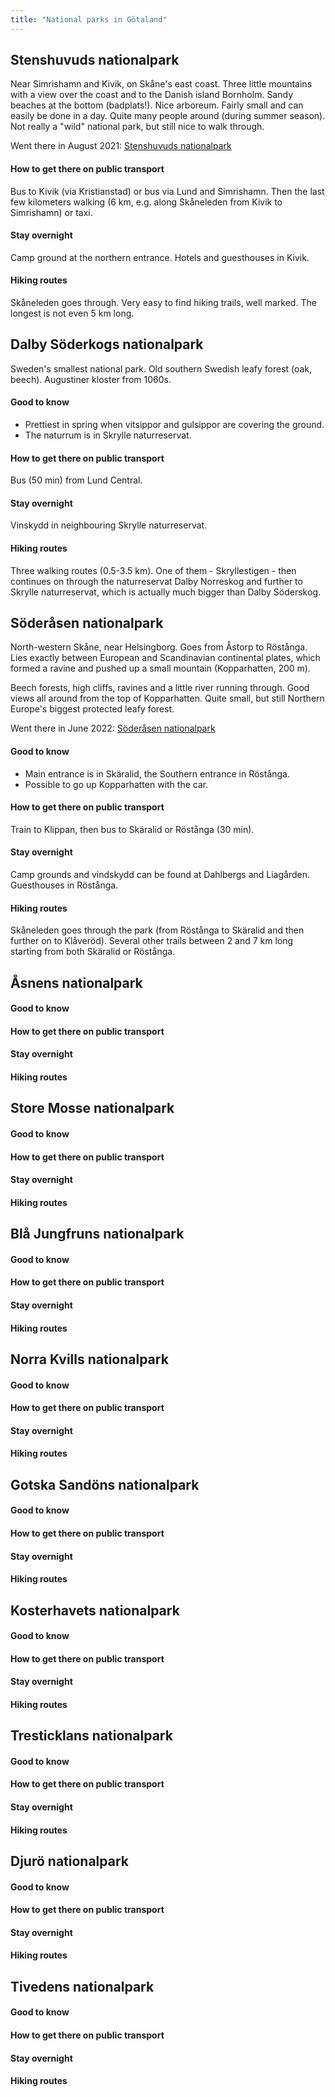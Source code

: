 ```yaml
---
title: "National parks in Götaland"
---
```


## Stenshuvuds nationalpark
Near Simrishamn and Kivik, on Skåne's east coast. Three little mountains with a view over the coast and to the Danish island Bornholm. Sandy beaches at the bottom (badplats!). Nice arboreum.
Fairly small and can easily be done in a day. Quite many people around (during summer season). Not really a "wild" national park, but still nice to walk through. 

Went there in August 2021: [Stenshuvuds nationalpark](trips/Stenshuvuds%20nationalpark.md) 

#### How to get there on public transport
Bus to Kivik (via Kristianstad) or bus via Lund and Simrishamn. Then the last few kilometers walking (6 km, e.g. along Skåneleden from Kivik to Simrishamn) or taxi.

#### Stay overnight
Camp ground at the northern entrance. Hotels and guesthouses in Kivik. 

#### Hiking routes
Skåneleden goes through. 
Very easy to find hiking trails, well marked. The longest is not even 5 km long. 


## Dalby Söderkogs nationalpark
Sweden's smallest national park. Old southern Swedish leafy forest (oak, beech). Augustiner kloster from 1060s. 

#### Good to know
- Prettiest in spring when vitsippor and gulsippor are covering the ground. 
- The naturrum is in Skrylle naturreservat.

#### How to get there on public transport
Bus (50 min) from Lund Central.

#### Stay overnight
Vinskydd in neighbouring Skrylle naturreservat. 

#### Hiking routes
Three walking routes (0.5-3.5 km). One of them - Skryllestigen - then continues on through the naturreservat Dalby Norreskog and further to Skrylle naturreservat, which is actually much bigger than Dalby Söderskog. 


## Söderåsen nationalpark
North-western Skåne, near Helsingborg. Goes from Åstorp to Röstånga. Lies exactly between European and Scandinavian continental plates, which formed a ravine and pushed up a small mountain (Kopparhatten, 200 m). 

Beech forests, high cliffs, ravines and a little river running through. Good views all around from the top of Kopparhatten. Quite small, but still Northern Europe's biggest protected leafy forest.

Went there in June 2022: [Söderåsen nationalpark](trips/Söderåsen%20nationalpark.md)

#### Good to know
- Main entrance is in Skäralid, the Southern entrance in Röstånga. 
- Possible to go up Kopparhatten with the car.

#### How to get there on public transport
Train to Klippan, then bus to Skäralid or Röstånga (30 min). 

#### Stay overnight
Camp grounds and vindskydd can be found at Dahlbergs and Liagården. Guesthouses in Röstånga. 

#### Hiking routes
Skåneleden goes through the park (from Röstånga to Skäralid and then further on to Klåveröd). Several other trails between 2 and 7 km long starting from both Skäralid or Röstånga.

## Åsnens nationalpark

#### Good to know


#### How to get there on public transport


#### Stay overnight


#### Hiking routes


## Store Mosse nationalpark

#### Good to know


#### How to get there on public transport


#### Stay overnight


#### Hiking routes


## Blå Jungfruns nationalpark

#### Good to know


#### How to get there on public transport


#### Stay overnight


#### Hiking routes


## Norra Kvills nationalpark

#### Good to know


#### How to get there on public transport


#### Stay overnight


#### Hiking routes


## Gotska Sandöns nationalpark

#### Good to know


#### How to get there on public transport


#### Stay overnight


#### Hiking routes


## Kosterhavets nationalpark

#### Good to know


#### How to get there on public transport


#### Stay overnight


#### Hiking routes


## Tresticklans nationalpark

#### Good to know


#### How to get there on public transport


#### Stay overnight


#### Hiking routes


## Djurö nationalpark

#### Good to know


#### How to get there on public transport


#### Stay overnight


#### Hiking routes


## Tivedens nationalpark

#### Good to know


#### How to get there on public transport


#### Stay overnight


#### Hiking routes

